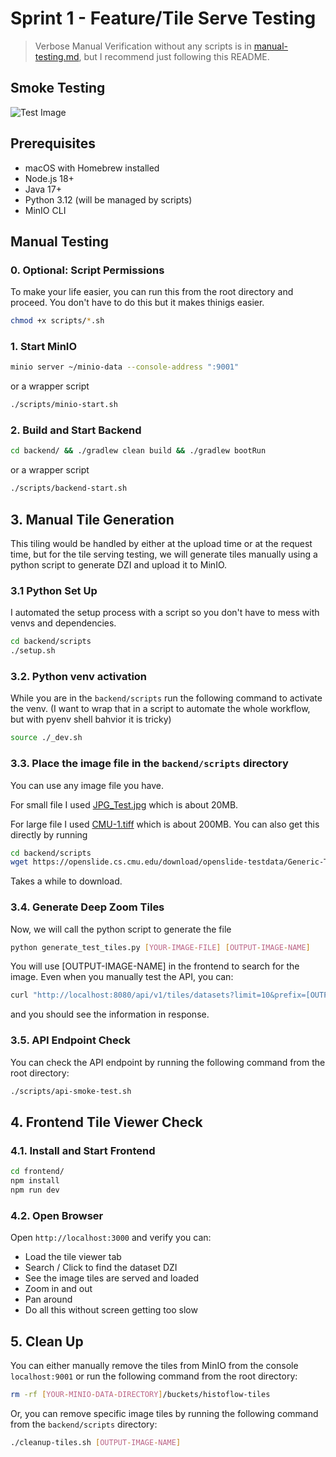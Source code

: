 # Sprint 1 - Feature/Tile Serve Testing

> Verbose Manual Verification without any scripts is in [manual-testing.md](manual-testing.md), but I recommend just following this README.

## Smoke Testing
![Test Image](../../../assets/251014_22_49_20_HistoFlow.png)

## Prerequisites

- macOS with Homebrew installed
- Node.js 18+
- Java 17+ 
- Python 3.12 (will be managed by scripts)
- MinIO CLI

## Manual Testing

### 0. Optional: Script Permissions
To make your life easier, you can run this from the root directory and proceed. You don't have to do this but it makes thinigs easier.

```bash
chmod +x scripts/*.sh
```

### 1. Start MinIO

```bash
minio server ~/minio-data --console-address ":9001"
```

or a wrapper script

```bash
./scripts/minio-start.sh
```

### 2. Build and Start Backend

```bash
cd backend/ && ./gradlew clean build && ./gradlew bootRun
```

or a wrapper script

```bash
./scripts/backend-start.sh
```

## 3. Manual Tile Generation
This tiling would be handled by either at the upload time or at the request time, but for the tile serving testing, we will generate tiles manually using a python script to generate DZI and upload it to MinIO.

### 3.1 Python Set Up

I automated the setup process with a script so you don't have to mess with venvs and dependencies.

```bash
cd backend/scripts
./setup.sh
```

### 3.2. Python venv activation
While you are in the `backend/scripts` run the following command to activate the venv. 
(I want to wrap that in a script to automate the whole workflow, but with pyenv shell bahvior it is tricky)

```bash
source ./_dev.sh
```

### 3.3. Place the image file in the `backend/scripts` directory
You can use any image file you have.

For small file I used [JPG_Test.jpg](https://commons.wikimedia.org/wiki/File:JPG_Test.jpg) which is about 20MB.

For large file I used [CMU-1.tiff](https://openslide.cs.cmu.edu/download/openslide-testdata/Generic-TIFF/) which is about 200MB. You can also get this directly by running 

```bash
cd backend/scripts
wget https://openslide.cs.cmu.edu/download/openslide-testdata/Generic-TIFF/CMU-1.tiff
```

Takes a while to download.

### 3.4. Generate Deep Zoom Tiles
Now, we will call the python script to generate the file

```bash
python generate_test_tiles.py [YOUR-IMAGE-FILE] [OUTPUT-IMAGE-NAME]
```

You will use [OUTPUT-IMAGE-NAME] in the frontend to search for the image. Even when you manually test the API, you can:

```bash
curl "http://localhost:8080/api/v1/tiles/datasets?limit=10&prefix=[OUTPUT-IMAGE-NAME]"
```

and you should see the information in response.

### 3.5. API Endpoint Check

You can check the API endpoint by running the following command from the root directory:

```bash
./scripts/api-smoke-test.sh
```

## 4. Frontend Tile Viewer Check
### 4.1. Install and Start Frontend

```bash
cd frontend/
npm install
npm run dev
```

### 4.2. Open Browser 
Open `http://localhost:3000` and verify you can:
- Load the tile viewer tab
- Search / Click to find the dataset DZI
- See the image tiles are served and loaded
- Zoom in and out
- Pan around
- Do all this without screen getting too slow 

## 5. Clean Up

You can either manually remove the tiles from MinIO from the console `localhost:9001` or run the following command from the root directory:

```bash
rm -rf [YOUR-MINIO-DATA-DIRECTORY]/buckets/histoflow-tiles
```

Or, you can remove specific image tiles by running the following command from the `backend/scripts` directory:

```bash
./cleanup-tiles.sh [OUTPUT-IMAGE-NAME]
```
